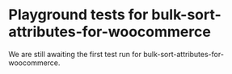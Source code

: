 # Playground tests for bulk-sort-attributes-for-woocommerce
We are still awaiting the first test run for bulk-sort-attributes-for-woocommerce.
